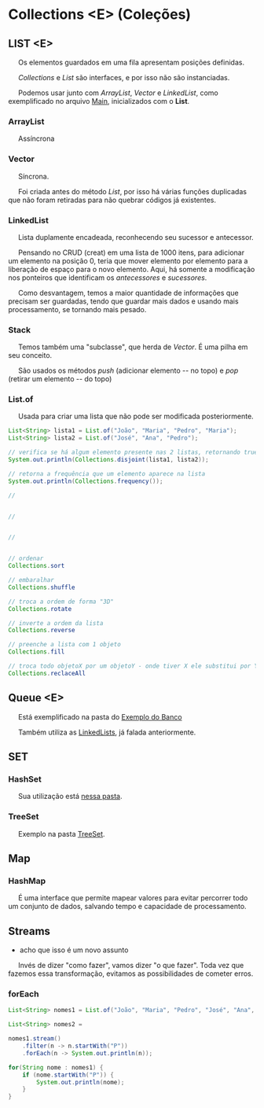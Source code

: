# Collections <E\> (Coleções)

## LIST <E\>

$\quad$ Os elementos guardados em uma fila apresentam posições definidas.

$\quad$ _Collections_ e _List_ são interfaces, e por isso não são instanciadas.

$\quad$ Podemos usar junto com _ArrayList_, _Vector_ e _LinkedList_, como exemplificado no arquivo [Main](../Main.java), inicializados com o **List**.

### ArrayList

$\quad$ Assíncrona

### Vector

$\quad$ Síncrona.

$\quad$ Foi criada antes do método _List_, por isso há várias funções duplicadas que não foram retiradas para não quebrar códigos já existentes.

### LinkedList

$\quad$ Lista duplamente encadeada, reconhecendo seu sucessor e antecessor.

$\quad$ Pensando no CRUD (creat) em uma lista de 1000 itens, para adicionar um elemento na posição 0, teria que mover elemento por elemento para a liberação de espaço para o novo elemento. Aqui, há somente a modificação nos ponteiros que identificam os _antecessores_ e _sucessores_.

$\quad$ Como desvantagem, temos a maior quantidade de informações que precisam ser guardadas, tendo que guardar mais dados e usando mais processamento, se tornando mais pesado.

### Stack

$\quad$ Temos também uma "subclasse", que herda de _Vector_. É uma pilha em seu conceito.

$\quad$ São usados os métodos _push_ (adicionar elemento -- no topo) e _pop_ (retirar um elemento -- do topo)

### List.of

$\quad$ Usada para criar uma lista que não pode ser modificada posteriormente.

```Java
List<String> lista1 = List.of("João", "Maria", "Pedro", "Maria");
List<String> lista2 = List.of("José", "Ana", "Pedro");

// verifica se há algum elemento presente nas 2 listas, retornando true ou false
System.out.println(Collections.disjoint(lista1, lista2));

// retorna a frequência que um elemento aparece na lista
System.out.println(Collections.frequency());

// 


//


// 


// ordenar
Collections.sort

// embaralhar
Collections.shuffle

// troca a ordem de forma "3D"
Collections.rotate

// inverte a ordem da lista
Collections.reverse

// preenche a lista com 1 objeto
Collections.fill

// troca todo objetoX por um objetoY - onde tiver X ele substitui por Y
Collections.reclaceAll
```

## Queue <E\>

$\quad$ Está exemplificado na pasta do [Exemplo do Banco](../exemplo_banco_brasil/model/Ficha.java)

$\quad$ Também utiliza as [LinkedLists](#linkedlist), já falada anteriormente.

## SET

### HashSet

$\quad$ Sua utilização está [nessa pasta](../exemplo_aluno_hashset/model/Aluno.java).

### TreeSet

$\quad$ Exemplo na pasta [TreeSet](./../exemplo_tree_set/model/Aluno.java).

## Map

### HashMap

$\quad$ É uma interface que permite mapear valores para evitar percorrer todo um conjunto de dados, salvando tempo e capacidade de processamento.

## Streams

* acho que isso é um novo assunto

$\quad$ Invés de dizer "como fazer", vamos dizer "o que fazer". Toda vez que fazemos essa transformação, evitamos as possibilidades de cometer erros.

### forEach

```Java
List<String> nomes1 = List.of("João", "Maria", "Pedro", "José", "Ana", "Paulo");

List<String> nomes2 = 

nomes1.stream()
    .filter(n -> n.startWith("P"))
    .forEach(n -> System.out.println(n));

for(String nome : nomes1) {
    if (nome.startWith("P")) {
        System.out.println(nome);
    }
}
```
